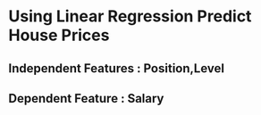 # Using Linear Regression Predict House Prices
## Independent Features   : Position,Level
## Dependent Feature      : Salary

